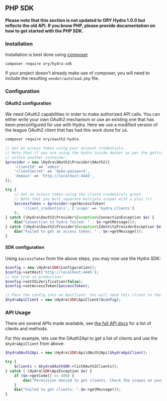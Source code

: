 ## PHP SDK

<!-- toc -->

**Please note that this section is not updated to ORY Hydra 1.0.0 but reflects the old API. If you know PHP, please
provide documentation on how to get started with the PHP SDK.**

### Installation

Installation is best done using [composer](https://getcomposer.org/)

```
composer require ory/hydra-sdk
```

If your project doesn't already make use of composer, you will need to include the resulting `vendor/autoload.php` file.

### Configuration

#### OAuth2 configuration

We need OAuth2 capabilities in order to make authorized API calls. You can either write your own OAuth2 mechanism or
use an existing one that has been preconfigured for use with Hydra. Here we use a modified version of the league OAuth2
client that has had this work done for us.

```sh
composer require ory/oauth2-hydra
```

```php
// Get an access token using your account credentials.
// Note that if you are using the Hydra inside docker as per the getting started docs, the domain will be hydra:4444 from
// within another container.
$provider = new \Hydra\OAuth2\Provider\OAuth2([
    'clientId' => 'admin',
    'clientSecret' => 'demo-password',
    'domain' => 'http://localhost:4445',
]);

try {
    // Get an access token using the client credentials grant.
    // Note that you must separate multiple scopes with a plus (+)
    $accessToken = $provider->getAccessToken(
        'client_credentials', ['scope' => 'hydra.clients']
    );
} catch (\Hydra\Oauth2\Provider\Exception\ConnectionException $e) {
    die("Connection to hydra failed: " . $e->getMessage());
} catch (\Hydra\Oauth2\Provider\Exception\IdentityProviderException $e) {
    die("Failed to get an access token: " . $e->getMessage());
}

```

#### SDK configuration

Using `$accessToken` from the above steps, you may now use the Hydra SDK:

```php
$config = new \Hydra\SDK\Configuration();
$config->setHost('http://localhost:4445');
// Use true in production!
$config->setSSLVerification(false);
$config->setAccessToken($accessToken);

// Pass the config into an ApiClient. You will need this client in the next ste.
$hydraApiClient = new \Hydra\SDK\ApiClient($config);
```

### API Usage

There are several APIs made available, see [the full API docs](https://github.com/ory/hydra/blob/master/sdk/php/swagger/README.md) for a list of clients and methods.

For this example, lets use the OAuth2Api to get a list of clients and use the `$hydraApiClient` from above:

```php
$hydraOAuth2Api = new \Hydra\SDK\Api\OAuth2Api($hydraApiClient);

try {
    $clients = $hydraOAuthSDK->listOAuth2Clients();
} catch ( \Hydra\SDK\ApiException $e) {
    if ($e->getCode() == 400) {
        die("Permission denied to get clients. Check the scopes on your access token!");
    }
    die("Failed to get clients: ".$e->getMessage());
}
```
